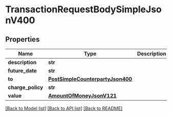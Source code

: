 # TransactionRequestBodySimpleJsonV400

## Properties
Name | Type | Description | Notes
------------ | ------------- | ------------- | -------------
**description** | **str** |  | 
**future_date** | **str** |  | [optional] 
**to** | [**PostSimpleCounterpartyJson400**](PostSimpleCounterpartyJson400.md) |  | 
**charge_policy** | **str** |  | 
**value** | [**AmountOfMoneyJsonV121**](AmountOfMoneyJsonV121.md) |  | 

[[Back to Model list]](../README.md#documentation-for-models) [[Back to API list]](../README.md#documentation-for-api-endpoints) [[Back to README]](../README.md)


